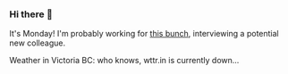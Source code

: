 ### Hi there :wave:

It's Monday! I'm probably working for [this bunch](https://github.com/kohofinancial), interviewing a potential new colleague.

Weather in Victoria BC: who knows, wttr.in is currently down...
